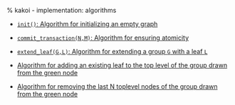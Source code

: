 % kakoi - implementation: algorithms

- [`init()`: Algorithm for initializing an empty graph](algorithm-init.html)

- [`commit_transaction(N,M)`: Algorithm for ensuring atomicity](algorithm-commit-transaction.html)

- [`extend_leaf(G,L)`: Algorithm for extending a group `G` with a leaf `L`](algorithm-extend-leaf.html)

- [Algorithm for adding an existing leaf to the top level of the group drawn
  from the green node](algo-existing-leaf-toplevel.html)

- [Algorithm for removing the last N toplevel nodes of the group drawn from the
  green node](algo-remove-n-toplevel.html)
